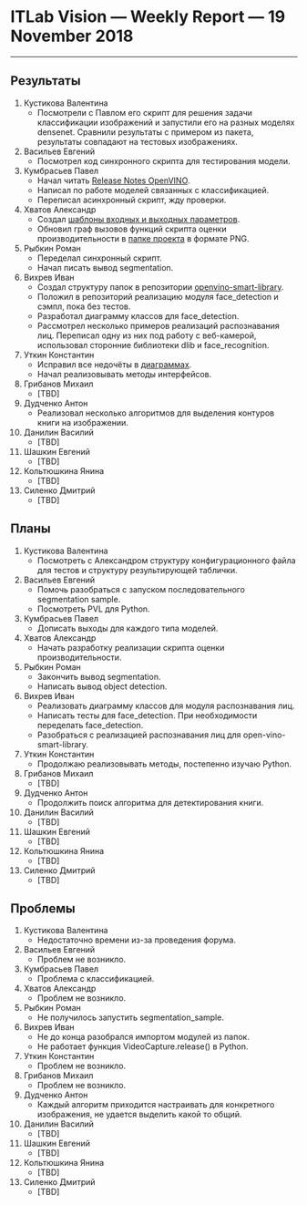 ﻿# ITLab Vision — Weekly Report — 19 November 2018

----------------

## Результаты

  1. Кустикова Валентина
     - Посмотрели с Павлом его скрипт для решения задачи
	   классификации изображений и запустили его на разных
	   моделях densenet. Сравнили результаты с примером
	   из пакета, результаты совпадают на тестовых изображениях.
  1. Васильев Евгений
     - Посмотрел код синхронного скрипта для тестирования модели.
  1. Кумбрасьев Павел
     - Начал читать [Release Notes OpenVINO][openvino-release-notes].
     - Написал по работе моделей связанных с классификацией.
     - Переписал асинхронный скрипт, жду проверки.
  1. Хватов Александр
     - Создал [шаблоны входных и выходных параметров][templates].
     - Обновил граф вызовов функций скрипта оценки производительности
	   в [папке проекта][dl-benchmark-gdrive] в формате PNG.
  1. Рыбкин Роман
     - Переделал синхронный скрипт.
	 - Начал писать вывод segmentation.
  1. Вихрев Иван
     - Создал структуру папок в репозитории
	   [openvino-smart-library][openvino-smart-library-repo].
     - Положил в репозиторий реализацию модуля face_detection
	   и сэмпл, пока без тестов. 
     - Разработал диаграмму классов для face_detection.
     - Рассмотрел несколько примеров реализаций распознавания лиц.
	   Переписал одну из них под работу с веб-камерой, использовал
       сторонние библиотеки dlib и face_recognition. 
  1. Уткин Константин
     - Исправил все недочёты в [диаграммах][openvino-gdrive].
     - Начал реализовывать методы интерфейсов.
  1. Грибанов Михаил
     - [TBD]
  1. Дудченко Антон
     - Реализовал несколько алгоритмов для выделения контуров
	   книги на изображении.
  1. Данилин Василий
     - [TBD]
  1. Шашкин Евгений
     - [TBD]
  1. Кольтюшкина Янина
     - [TBD]
  1. Силенко Дмитрий
     - [TBD]

## Планы

  1. Кустикова Валентина
     - Посмотреть с Александром структуру конфигурационного
	   файла для тестов и структуру результирующей таблички.
  1. Васильев Евгений
     - Помочь разобраться с запуском последовательного
	   segmentation sample.
     - Посмотреть PVL для Python.
  1. Кумбрасьев Павел
     - Дописать выходы для каждого типа моделей.
  1. Хватов Александр
     - Начать разработку реализации скрипта оценки
	   производительности.
  1. Рыбкин Роман
     - Закончить вывод segmentation.
     - Написать вывод object detection.
  1. Вихрев Иван
     - Реализовать диаграмму классов для модуля распознавания лиц.
     - Написать тесты для face_detection. При необходимости
	   переделать face_detection.
     - Разобраться с реализацией распознавания лиц
	   для open-vino-smart-library.
  1. Уткин Константин
     - Продолжаю реализовывать методы, постепенно изучаю Python.
  1. Грибанов Михаил
     - [TBD]
  1. Дудченко Антон
     - Продолжить поиск алгоритма для детектирования книги.
  1. Данилин Василий
     - [TBD]
  1. Шашкин Евгений
     - [TBD]
  1. Кольтюшкина Янина
     - [TBD]
  1. Силенко Дмитрий
     - [TBD]
     

## Проблемы

  1. Кустикова Валентина
     - Недостаточно времени из-за проведения форума.
  1. Васильев Евгений
     - Проблем не возникло.
  1. Кумбрасьев Павел
     - Проблема с классификацией.
  1. Хватов Александр
     - Проблем не возникло.
  1. Рыбкин Роман
     - Не получилось запустить segmentation_sample.
  1. Вихрев Иван
     - Не до конца разобрался импортом модулей из папок.
     - Не работает функция VideoCapture.release() в Python.
  1. Уткин Константин
     - Проблем не возникло.
  1. Грибанов Михаил
     - Проблем не возникло.
  1. Дудченко Антон
     - Каждый алгоритм приходится настраивать для конкретного
	   изображения, не удается выделить какой то общий.
  1. Данилин Василий
     - [TBD]
  1. Шашкин Евгений
     - [TBD]
  1. Кольтюшкина Янина
     - [TBD]
  1. Силенко Дмитрий
     - [TBD]


<!-- LINKS -->
[inference-engine-async]: https://github.com/itlab-vision/openvino-dl-benchmark/pull/3
[inference-engine-sync]:https://github.com/itlab-vision/openvino-dl-benchmark/pull/4
[converter]: https://github.com/itlab-vision/openvino-dl-benchmark/pull/2
[templates]:https://github.com/KchnKchn/openvino-dl-benchmark/tree/work/templates
[openvino-smart-library-repo]: https://github.com/itlab-vision/openvino-smart-library
[diagrams]: https://drive.google.com/open?id=16XpSIUIOAAHyVgUwpj58Sp4UBJlI2B-r
[python-lab-imgproc]: https://github.com/IsinZ/OpenCV_lab1/pull/1
[python-lab-imgproc-fix]: https://github.com/IsinZ/OpenCV_lab1/pull/2
[python-lab-detection]: https://github.com/IsinZ/OpenCV_Lab2/pull/1
[python-lab-detection-fix]: https://github.com/IsinZ/OpenCV_Lab2/pull/4
[openvino-gdrive]: https://drive.google.com/drive/folders/1TYyvUiU_d-_BnM_mYm5p-2dNk-co4UCw
[dl-benchmark-gdrive]: https://drive.google.com/drive/folders/164HF0kXxgN9BZ_sXqgMNlg2Y8pCk39TL
[openvino-release-notes]: https://software.intel.com/en-us/articles/OpenVINO-RelNotes
[openvino-smart-library-repo]: https://github.com/itlab-vision/openvino-smart-library/tree/folder-structure
